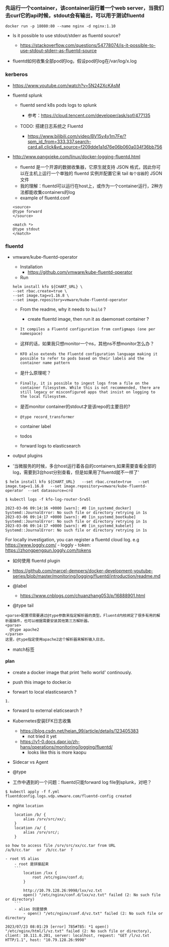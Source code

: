 ### 先运行一个container，该container运行着一个web server，当我们去curl它的api时候，stdout会有输出，可以用于测试fluentd

```
docker run -p 18080:80 --name nginx -d nginx:1.10
```

- Is it possible to use stdout/stderr as fluentd source?
    - https://stackoverflow.com/questions/54778074/is-it-possible-to-use-stdout-stderr-as-fluentd-source

- fluentd如何收集全部pod的log，假设pod的log在/var/log/x.log

### kerberos
- https://www.youtube.com/watch?v=5N242XcKAsM


- fluentd splunk
    - fluentd send k8s pods logs to splunk
        - 参考：https://cloud.tencent.com/developer/ask/sof/477135
    
    - TODO: 搭建日志系统之 Fluentd
        - https://www.bilibili.com/video/BV15y4y1m7Fe/?spm_id_from=333.337.search-card.all.click&vd_source=f209dde1a1d76e06b060a034f36bb756

- http://www.pangxieke.com/linux/docker-logging-fluentd.html
	- fluentd 是一个开源的数据收集器，它原生就支持 JSON 格式，因此你可以在主机上运行一个单独的 fluentd 实例并配置它来 tail `每个容器`的 JSON 文件
	- 我的理解：fluentd可以运行在host上，或作为一个container运行，2种方法都能收集containers的log
	- example of fluentd.conf
	```
	<source>
	@type forward
	</source>

	<match *>
	@type stdout
	</match>
	```


### fluentd
- vmware/kube-fluentd-operator
    - Installation
        - https://github.com/vmware/kube-fluentd-operator
    - Run
    ```shell
    helm install kfo ${CHART_URL} \
    --set rbac.create=true \
    --set image.tag=v1.16.8 \
    --set image.repository=vmware/kube-fluentd-operator
    ```
    - From the readme, why it needs to `build` ?
        - create fluentd image, then run it as daemonset container ?

    - `It compiles a Fluentd configuration from configmaps (one per namespace)`
	- 这样的话，如果我只想monitor一个ns，其他ns不想monitor怎么办？
    - `KFO also extends the Fluentd configuration language making it possible to refer to pods based on their labels and the container name pattern`
	- 是什么原理呢？
    - `Finally, it is possible to ingest logs from a file on the container filesystem. While this is not recommended, there are still legacy or misconfigured apps that insist on logging to the local filesystem.`
	- 是否monitor container的stdout才是该repo的主要目的?
    - `@type record_transformer`
    - container label

    - todos
	- forward logs to elasticsearch

- output plugins
- '当微服务的时候，多台host运行着各自的containers,如果需要查看全部的log，需要到3台host分别查看，但是如果用了fluentd就不一样了'


```shell
$ helm install kfo ${CHART_URL}   --set rbac.create=true   --set image.tag=v1.16.8   --set image.repository=vmware/kube-fluentd-operator  --set datasource=crd

$ kubectl logs -f kfo-log-router-5rw5l

2023-03-06 09:14:16 +0000 [warn]: #0 [in_systemd_docker] Systemd::JournalError: No such file or directory retrying in 1s
2023-03-06 09:14:17 +0000 [warn]: #0 [in_systemd_bootkube] Systemd::JournalError: No such file or directory retrying in 1s
2023-03-06 09:14:17 +0000 [warn]: #0 [in_systemd_kubelet] Systemd::JournalError: No such file or directory retrying in 1s
```


For locally investigation, you can register a fluentd cloud log. e.g https://www.loggly.com/
    - loggly
        - token: https://zhongpengqun.loggly.com/tokens


- 如何使用 fluentd plugin

- https://github.com/marcel-dempers/docker-development-youtube-series/blob/master/monitoring/logging/fluentd/introduction/readme.md

- @label
    - https://www.cnblogs.com/chuanzhang053/p/16888901.html

- @type tail
```
<parse>配置项需要通过@type参数来指定解析器的类型。Fluentd内核绑定了很多有用的解析器插件，也可以根据需要安装其他第三方解析器。
<parse>
  @type apache2
</parse>
这里，@type指定使用apache2这个解析器来解析输入日志。
```

- match标签




#### plan
- create a docker image that print 'hello world' continously.
- push this image to docker.io

- forwart to local elasticsearch ?
```
1. 
```

- forward to external elaticsearch ?

- Kubernetes安装EFK日志收集
    - https://blog.csdn.net/heian_99/article/details/123405383
        - not tried it yet
    - https://v1-0.docs.dapr.io/zh-hans/operations/monitoring/logging/fluentd/
        - looks like this is more kaopu

- Sidecar vs Agent

 - @type

- 工作中遇到的一个问题：fluentd只能forward log file到splunk，对吧？

```
$ kubectl apply -f f.yml
fluentdconfig.logs.vdp.vmware.com/fluentd-config created
```


- nginx `location`
```
    location /b/ {
        alias /srv/src/xx/;
    }
    location /a/ {
        alias /srv/src/;
    }

so how to access file /srv/src/xx/cc.tar from URL
/a/b/cc.tar   or  /b/cc.tar  ?
``` 
    - root VS alias
        - root 是拼接起来
        ```
            location /lxx {
                root /etc/nginx/conf.d;
            }

            http://10.79.128.26:9998/lxx/vz.txt
            open() "/etc/nginx/conf.d/lxx/vz.txt" failed (2: No such file or directory)
        ```
        - alias 则是替换
            - open() "/etc/nginx/conf.d/vz.txt" failed (2: No such file or directory

```
2023/07/23 08:01:29 [error] 785#785: *1 open() "/etc/nginx/html/l/vz.txt" failed (2: No such file or directory), client: 10.111.0.201, server: localhost, request: "GET /l/vz.txt HTTP/1.1", host: "10.79.128.26:9998"
```